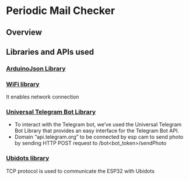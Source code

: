 # Periodic Mail Checker
## Overview

## Libraries and APIs used
### [ArduinoJson Library](https://github.com/bblanchon/ArduinoJson)
### [WiFi library](https://github.com/arduino-libraries/WiFi)
It enables network connection 
### [Universal Telegram Bot Library](https://github.com/witnessmenow/Universal-Arduino-Telegram-Bot)
- To interact with the Telegram bot, we’ve used the Universal Telegram Bot Library that provides an easy interface for the Telegram Bot API.
- Domain “api.telegram.org”  to be connected by esp cam to send photo by sending HTTP POST request to /bot<bot_token>/sendPhoto  
### [Ubidots library](https://github.com/ubidots/ubidots-esp32)
  TCP protocol is used to communicate the ESP32 with Ubidots

